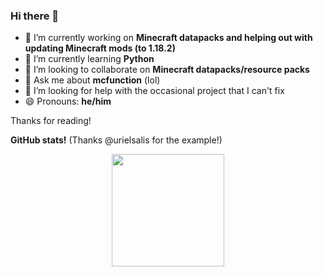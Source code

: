 ### Hi there 👋
- 🔭 I’m currently working on **Minecraft datapacks and helping out with updating Minecraft mods (to 1.18.2)**
- 🌱 I’m currently learning **Python**
- 👯 I’m looking to collaborate on **Minecraft datapacks/resource packs**
- 💬 Ask me about **mcfunction** (lol)
- 🤔 I’m looking for help with the occasional project that I can't fix
- 😄 Pronouns: **he/him**

Thanks for reading!

**GitHub stats!** (Thanks @urielsalis for the example!)

<p align="center">
<a href="https://github.com/osfanbuff63">
  <img height="180em" src="https://github-readme-stats-eight-theta.vercel.app/api?username=osfanbuff63&show_icons=true&theme=algolia&include_all_commits=true&count_private=true"/>
  

